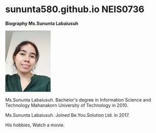 # sununta580.github.io NEIS0736

**Biography Ms.Sununta Labaiusuh** 

![](sununta1.jpg "Ms.Sununta Labaiusuh")


Ms.Sununta Labaiusuh. Bachelor's degree in Information Science and Technology Mahanakorn University of Technology in 2010.

Ms.Sununta Labaiusuh. Joined Be.You.Solution Ltd. in 2017.

His hobbies, Watch a movie. 